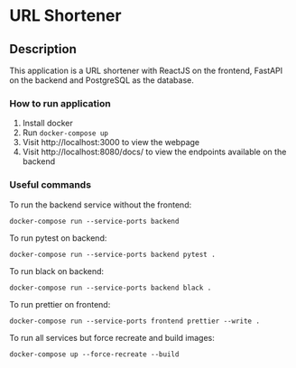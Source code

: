 # URL Shortener


## Description

This application is a URL shortener with ReactJS on the frontend, FastAPI on the backend and PostgreSQL as the database.


### How to run application
1. Install docker
2. Run `docker-compose up`
3. Visit http://localhost:3000 to view the webpage
4. Visit http://localhost:8080/docs/ to view the endpoints available on the backend


### Useful commands
To run the backend service without the frontend:

`docker-compose run --service-ports backend`


To run pytest on backend:

`docker-compose run --service-ports backend pytest .`

To run black on backend:

`docker-compose run --service-ports backend black .`

To run prettier on frontend:

`docker-compose run --service-ports frontend prettier --write .`

To run all services but force recreate and build images:

`docker-compose up --force-recreate --build`

